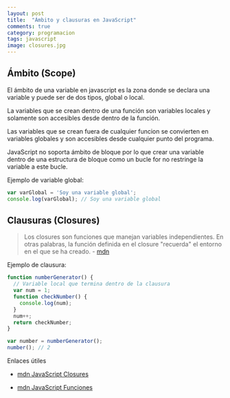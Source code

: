 ```yaml
---
layout: post
title:  "Ámbito y clausuras en JavaScript"
comments: true
category: programacion
tags: javascript
image: closures.jpg
---
```


## Ámbito (Scope)

El ámbito de una variable en javascript es la zona donde se declara una variable y puede ser de dos tipos, global o local.

La variables que se crean dentro de una función son variables locales y solamente son accesibles desde dentro de la función.

<!-- more -->

Las variables que se crean fuera de cualquier funcion se convierten en variables globales y son accesibles desde cualquier punto del programa.

JavaScript no soporta ámbito de bloque por lo que crear una variable dentro de una estructura de bloque como un bucle for no restringe la variable a este bucle.

Ejemplo de variable global:

```js
var varGlobal = 'Soy una variable global';
console.log(varGlobal); // Soy una variable global
```

## Clausuras (Closures)

> Los closures son funciones que manejan variables independientes. En otras palabras, la función definida en el closure "recuerda" el entorno en el que se ha creado. - [mdn](https://developer.mozilla.org/es/docs/Web/JavaScript/Closures)

Ejemplo de clausura:

```js
function numberGenerator() {
  // Variable local que termina dentro de la clausura
  var num = 1;
  function checkNumber() {
    console.log(num);
  }
  num++;
  return checkNumber;
}

var number = numberGenerator();
number(); // 2
```

Enlaces útiles

+ [mdn JavaScript Closures](https://developer.mozilla.org/es/docs/Web/JavaScript/Closures)

+ [mdn JavaScript Funciones](https://developer.mozilla.org/es/docs/Web/JavaScript/Guide/Funciones)

